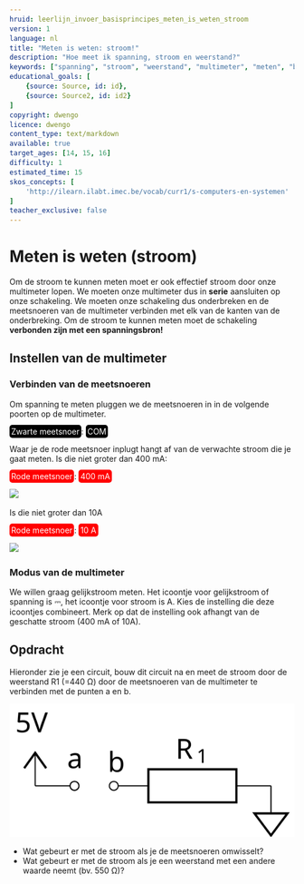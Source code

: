 ```yaml
---
hruid: leerlijn_invoer_basisprincipes_meten_is_weten_stroom
version: 1
language: nl
title: "Meten is weten: stroom!"
description: "Hoe meet ik spanning, stroom en weerstand?"
keywords: ["spanning", "stroom", "weerstand", "multimeter", "meten", "basisprincipes", "microcontroller", "µC", "arduino", "dwenguino"]
educational_goals: [
    {source: Source, id: id}, 
    {source: Source2, id: id2}
]
copyright: dwengo
licence: dwengo
content_type: text/markdown
available: true
target_ages: [14, 15, 16]
difficulty: 1
estimated_time: 15
skos_concepts: [
    'http://ilearn.ilabt.imec.be/vocab/curr1/s-computers-en-systemen'
]
teacher_exclusive: false
---
```


# Meten is weten (stroom)

Om de stroom te kunnen meten moet er ook effectief stroom door onze multimeter lopen. We moeten onze multimeter dus in **serie** aansluiten op onze schakeling. We moeten onze schakeling dus onderbreken en de meetsnoeren van de multimeter verbinden met elk van de kanten van de onderbreking. Om de stroom te kunnen meten moet de schakeling **verbonden zijn met een spanningsbron!**

## Instellen van de multimeter

### Verbinden van de meetsnoeren

Om spanning te meten pluggen we de meetsnoeren in in de volgende poorten op de multimeter.

<span style="color: white; background-color: black; padding: 3px; border-radius: 5px; overflow:hidden">Zwarte meetsnoer</span>: <span style="color: white; background-color: black; padding: 3px; border-radius: 5px; overflow:hidden">COM</span>

Waar je de rode meetsnoer inplugt hangt af van de verwachte stroom die je gaat meten. Is die niet groter dan 400 mA:

<span style="color: white; background-color: red; padding: 3px; border-radius: 5px; overflow:hidden">Rode meetsnoer</span>: <span style="color: white; background-color: red; padding: 3px; border-radius: 5px; overflow:hidden"> 400 mA </span><br>


<img src="img/mm_stroom_400mA.svg"></img>


Is die niet groter dan 10A

<span style="color: white; background-color: red; padding: 3px; border-radius: 5px; overflow:hidden">Rode meetsnoer</span>: <span style="color: white; background-color: red; padding: 3px; border-radius: 5px; overflow:hidden"> 10 A </span><br>

<img src="img/mm_stroom_10A.svg"></img>


### Modus van de multimeter
We willen graag gelijkstroom meten. Het icoontje voor gelijkstroom of spanning is ⎓, het icoontje voor stroom is A. Kies de instelling die deze icoontjes combineert. Merk op dat de instelling ook afhangt van de geschatte stroom (400 mA of 10A). 


<div class="dwengo-content assignment">
    <h2 class="title">Opdracht</h2>
    <div class="content">
        <p>
            Hieronder zie je een circuit, bouw dit circuit na en meet de stroom door de weerstand R1 (=440 Ω) door de meetsnoeren van de multimeter te verbinden met de punten a en b.
        </p>
        <p>
            <img src="img/diagram_eu.svg"></img>
        </p>
        <ul>
            <li>Wat gebeurt er met de stroom als je de meetsnoeren omwisselt?</li>
            <li>Wat gebeurt er met de stroom als je een weerstand met een andere waarde neemt (bv. 550 Ω)?</li>
        </ul>
    </div>
</div>
